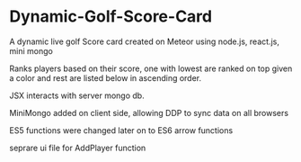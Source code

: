 # Dynamic-Golf-Score-Card
A dynamic live golf Score card created on Meteor using node.js, react.js, mini mongo

Ranks players based on their score, one with lowest are ranked on top given a color and rest are listed below in ascending order.

JSX interacts with server mongo db.

MiniMongo added on client side, allowing DDP to sync data on all browsers

ES5 functions were changed later on to ES6 arrow functions

seprare ui file for AddPlayer function
